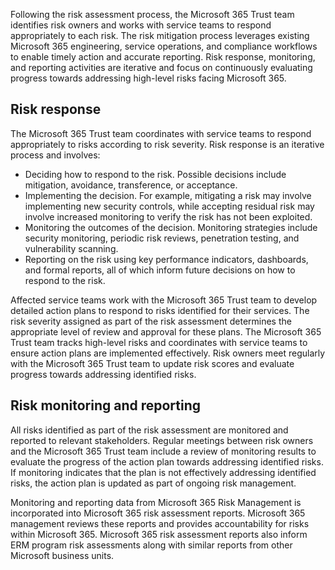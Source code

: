 Following the risk assessment process, the Microsoft 365 Trust team identifies risk owners and works with service teams to respond appropriately to each risk. The risk mitigation process leverages existing Microsoft 365 engineering, service operations, and compliance workflows to enable timely action and accurate reporting. Risk response, monitoring, and reporting activities are iterative and focus on continuously evaluating progress towards addressing high-level risks facing Microsoft 365.

## Risk response

The Microsoft 365 Trust team coordinates with service teams to respond appropriately to risks according to risk severity. Risk response is an iterative process and involves:

- Deciding how to respond to the risk. Possible decisions include mitigation, avoidance, transference, or acceptance.
- Implementing the decision. For example, mitigating a risk may involve implementing new security controls, while accepting residual risk may involve increased monitoring to verify the risk has not been exploited.
- Monitoring the outcomes of the decision. Monitoring strategies include security monitoring, periodic risk reviews, penetration testing, and vulnerability scanning.
- Reporting on the risk using key performance indicators, dashboards, and formal reports, all of which inform future decisions on how to respond to the risk.

Affected service teams work with the Microsoft 365 Trust team to develop detailed action plans to respond to risks identified for their services. The risk severity assigned as part of the risk assessment determines the appropriate level of review and approval for these plans. The Microsoft 365 Trust team tracks high-level risks and coordinates with service teams to ensure action plans are implemented effectively. Risk owners meet regularly with the Microsoft 365 Trust team to update risk scores and evaluate progress towards addressing identified risks.

## Risk monitoring and reporting

All risks identified as part of the risk assessment are monitored and reported to relevant stakeholders. Regular meetings between risk owners and the Microsoft 365 Trust team include a review of monitoring results to evaluate the progress of the action plan towards addressing identified risks. If monitoring indicates that the plan is not effectively addressing identified risks, the action plan is updated as part of ongoing risk management.

Monitoring and reporting data from Microsoft 365 Risk Management is incorporated into Microsoft 365 risk assessment reports. Microsoft 365 management reviews these reports and provides accountability for risks within Microsoft 365. Microsoft 365 risk assessment reports also inform ERM program risk assessments along with similar reports from other Microsoft business units.
